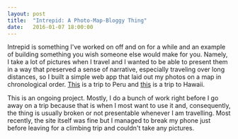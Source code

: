 ```yaml
---
layout: post
title:  "Intrepid: A Photo-Map-Bloggy Thing"
date:   2016-01-07 18:00:00
---
```


Intrepid is something I've worked on off and on for a while and an example of building something you wish someone else would make for you. Namely, I take a lot of pictures when I travel and I wanted to be able to present them in a way that preserved a sense of narrative, especially traveling over long distances, so I built a simple web app that laid out my photos on a map in chronological order. [This](http://intrepid.me/trip/5) is a trip to Peru and [this](http://intrepid.me/trip/6) is a trip to Hawaii.

This is an ongoing project. Mostly, I do a bunch of work right before I go away on a trip because that is when I most want to use it and, consequently, the thing is usually broken or not presentable whenever I am travelling. Most recently, the site itself was fine but I managed to break my phone just before leaving for a climbing trip and couldn't take any pictures. 

